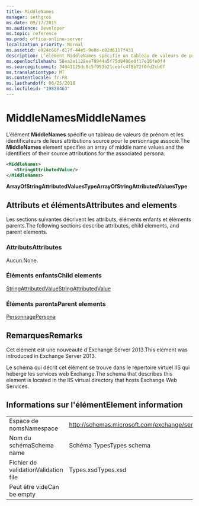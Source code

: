 ```yaml
---
title: MiddleNames
manager: sethgros
ms.date: 09/17/2015
ms.audience: Developer
ms.topic: reference
ms.prod: office-online-server
localization_priority: Normal
ms.assetid: e924c66f-d17f-44e5-9e8e-e02d6117f431
description: L’élément MiddleNames spécifie un tableau de valeurs de prénom et les identificateurs de leurs attributions source pour le personnage associé.
ms.openlocfilehash: 58ea2e1128ee78944a5f75d9496e0f17e16fe0f4
ms.sourcegitcommit: 34041125dc8c5f993b21cebfc4f8b72f0fd2cb6f
ms.translationtype: MT
ms.contentlocale: fr-FR
ms.lasthandoff: 06/25/2018
ms.locfileid: "19828463"
---
```

# <a name="middlenames"></a><span data-ttu-id="b3a86-103">MiddleNames</span><span class="sxs-lookup"><span data-stu-id="b3a86-103">MiddleNames</span></span>

<span data-ttu-id="b3a86-104">L’élément **MiddleNames** spécifie un tableau de valeurs de prénom et les identificateurs de leurs attributions source pour le personnage associé.</span><span class="sxs-lookup"><span data-stu-id="b3a86-104">The **MiddleNames** element specifies an array of middle name values and the identifiers of their source attributions for the associated persona.</span></span> 
  
```XML
<MiddleNames>
   <StringAttributedValue/>
</MiddleNames>
```

 <span data-ttu-id="b3a86-105">**ArrayOfStringAttributedValuesType**</span><span class="sxs-lookup"><span data-stu-id="b3a86-105">**ArrayOfStringAttributedValuesType**</span></span>
## <a name="attributes-and-elements"></a><span data-ttu-id="b3a86-106">Attributs et éléments</span><span class="sxs-lookup"><span data-stu-id="b3a86-106">Attributes and elements</span></span>

<span data-ttu-id="b3a86-107">Les sections suivantes décrivent les attributs, éléments enfants et éléments parents.</span><span class="sxs-lookup"><span data-stu-id="b3a86-107">The following sections describe attributes, child elements, and parent elements.</span></span>
  
### <a name="attributes"></a><span data-ttu-id="b3a86-108">Attributs</span><span class="sxs-lookup"><span data-stu-id="b3a86-108">Attributes</span></span>

<span data-ttu-id="b3a86-109">Aucun.</span><span class="sxs-lookup"><span data-stu-id="b3a86-109">None.</span></span>
  
### <a name="child-elements"></a><span data-ttu-id="b3a86-110">Éléments enfants</span><span class="sxs-lookup"><span data-stu-id="b3a86-110">Child elements</span></span>

[<span data-ttu-id="b3a86-111">StringAttributedValue</span><span class="sxs-lookup"><span data-stu-id="b3a86-111">StringAttributedValue</span></span>](stringattributedvalue.md)
  
### <a name="parent-elements"></a><span data-ttu-id="b3a86-112">Éléments parents</span><span class="sxs-lookup"><span data-stu-id="b3a86-112">Parent elements</span></span>

[<span data-ttu-id="b3a86-113">Personnage</span><span class="sxs-lookup"><span data-stu-id="b3a86-113">Persona</span></span>](persona.md)
  
## <a name="remarks"></a><span data-ttu-id="b3a86-114">Remarques</span><span class="sxs-lookup"><span data-stu-id="b3a86-114">Remarks</span></span>

<span data-ttu-id="b3a86-115">Cet élément est une nouveauté d'Exchange Server 2013.</span><span class="sxs-lookup"><span data-stu-id="b3a86-115">This element was introduced in Exchange Server 2013.</span></span>
  
<span data-ttu-id="b3a86-116">Le schéma qui décrit cet élément se trouve dans le répertoire virtuel IIS qui héberge les services web Exchange.</span><span class="sxs-lookup"><span data-stu-id="b3a86-116">The schema that describes this element is located in the IIS virtual directory that hosts Exchange Web Services.</span></span>
  
## <a name="element-information"></a><span data-ttu-id="b3a86-117">Informations sur l'élément</span><span class="sxs-lookup"><span data-stu-id="b3a86-117">Element information</span></span>

|||
|:-----|:-----|
|<span data-ttu-id="b3a86-118">Espace de noms</span><span class="sxs-lookup"><span data-stu-id="b3a86-118">Namespace</span></span>  <br/> |http://schemas.microsoft.com/exchange/services/2006/types  <br/> |
|<span data-ttu-id="b3a86-119">Nom du schéma</span><span class="sxs-lookup"><span data-stu-id="b3a86-119">Schema name</span></span>  <br/> |<span data-ttu-id="b3a86-120">Schéma Types</span><span class="sxs-lookup"><span data-stu-id="b3a86-120">Types schema</span></span>  <br/> |
|<span data-ttu-id="b3a86-121">Fichier de validation</span><span class="sxs-lookup"><span data-stu-id="b3a86-121">Validation file</span></span>  <br/> |<span data-ttu-id="b3a86-122">Types.xsd</span><span class="sxs-lookup"><span data-stu-id="b3a86-122">Types.xsd</span></span>  <br/> |
|<span data-ttu-id="b3a86-123">Peut être vide</span><span class="sxs-lookup"><span data-stu-id="b3a86-123">Can be empty</span></span>  <br/> ||
   

